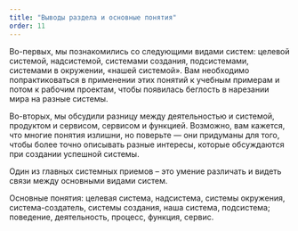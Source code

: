 ```yaml
---
title: "Выводы раздела и основные понятия"
order: 11
---
```




Во-первых, мы познакомились со следующими видами систем: целевой системой, надсистемой, системами создания, подсистемами, системами в окружении, «нашей системой». Вам необходимо попрактиковаться в применении этих понятий к учебным примерам и потом к рабочим проектам, чтобы появилась беглость в нарезании мира на разные системы.

Во-вторых, мы обсудили разницу между деятельностью и системой, продуктом и сервисом, сервисом и функцией. Возможно, вам кажется, что многие понятия излишни, но поверьте — они придуманы для того, чтобы более точно описывать разные интересы, которые обсуждаются при создании успешной системы.

Один из главных системных приемов – это умение различать и видеть связи между основными видами систем.

Основные понятия: целевая система, надсистема, системы окружения, система-создатель, системы создания, наша система, подсистема; поведение, деятельность, процесс, функция, сервис.


